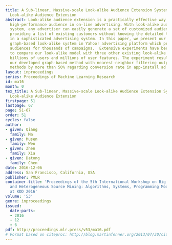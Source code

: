 ```yaml
---
title: A Sub-linear, Massive-scale Look-alike Audience Extension System A Massive-scale
  Look-alike Audience Extension
abstract: Look-alike audience extension is a practically effective way to customize
  high-performance audience in on-line advertising. With look-alike audience extension
  system, any advertiser can easily generate a set of customized audience by just
  providing a list of existing customers without knowing the detailed targetable attributes
  in a sophisticated advertising system. In this paper, we present our newly developed
  graph-based look-alike system in Yahoo! advertising platform which provides look-alike
  audiences for thousands of campaigns.  Extensive experiments have been conducted
  to compare our look-alike model with three other existing look-alike systems using
  billions of users and millions of user features. The experiment results show that
  our developed graph-based method with nearest-neighbor filtering outperforms other
  methods by more than 50% regarding conversion rate in app-install ad campaigns.
layout: inproceedings
series: Proceedings of Machine Learning Research
id: ma16
month: 0
tex_title: A Sub-linear, Massive-scale Look-alike Audience Extension System A Massive-scale
  Look-alike Audience Extension
firstpage: 51
lastpage: 67
page: 51-67
order: 51
cycles: false
author:
- given: Qiang
  family: Ma
- given: Musen
  family: Wen
- given: Zhen
  family: Xia
- given: Datong
  family: Chen
date: 2016-12-06
address: San Francisco, California, USA
publisher: PMLR
container-title: 'Proceedings of the 5th International Workshop on Big Data, Streams
  and Heterogeneous Source Mining: Algorithms, Systems, Programming Models and Applications
  at KDD 2016'
volume: '53'
genre: inproceedings
issued:
  date-parts:
  - 2016
  - 12
  - 6
pdf: http://proceedings.mlr.press/v53/ma16.pdf
# Format based on citeproc: http://blog.martinfenner.org/2013/07/30/citeproc-yaml-for-bibliographies/
---
```

